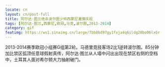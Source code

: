 ```yaml
---
locate: cn
layout: cn/post-full
title: 阿尔达·图兰绝杀波尔图少帅西蒙尼激情庆祝
tags: [阿尔达·图兰,西蒙尼,欧冠,马竞,波尔图,2013-2014]
category: gif
featimg: https://ws1.sinaimg.cn/large/7bb8bd97gy1fxja4q6ildg20bo06lx6r.gif
---
```


2013-2014赛季欧冠小组赛G组第2轮。马德里竞技客场2比1逆转波尔图。85分钟加比禁区弧顶任意球假射真传，阿尔达·图兰从人墙中闪出出现在禁区右侧的空档中，土耳其人面对希尔顿大力抽射破门。